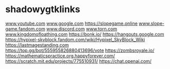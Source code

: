 # shadowygtklinks
www.youtube.com
www.google.com
https://slopegame.online
www.slope-game.fandom.com
www.discord.com
www.torn.com
www.kingdomofloathing.com
https://bonk.io/
https://hangouts.google.com
https://hypixel-skyblock.fandom.com/wiki/Hypixel_SkyBlock_Wiki
https://lastmagestanding.com
https://top.gg/bot/555955826880413696/vote
https://zombsroyale.io/
[https://mathematicspractice.org.happyforever.com/ ](https://poopcat-is-evil.minecraftr.us/)
https://scratch.mit.edu/projects/775510931/
https://chat.openai.com/
